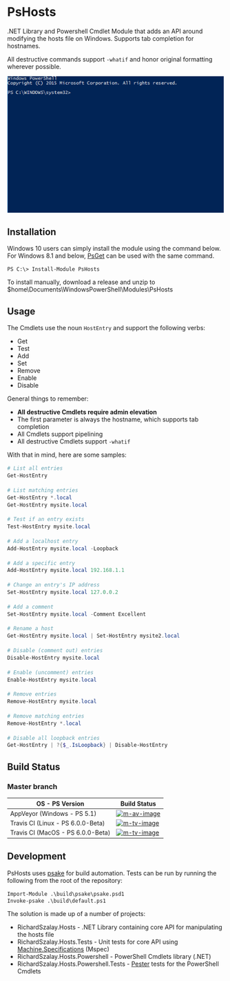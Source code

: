 # PsHosts

.NET Library and Powershell Cmdlet Module that adds an API around modifying the hosts file on Windows. Supports tab completion for hostnames.

All destructive commands support `-whatif` and honor original formatting wherever possible.

![PsHosts in action](img/demo.gif?raw=true)

## Installation

Windows 10 users can simply install the module using the command below. For Windows 8.1 and below, [PsGet](http://psget.net/) can be used with the same command.

    PS C:\> Install-Module PsHosts

To install manually, download a release and unzip to $home\Documents\WindowsPowerShell\Modules\PsHosts

## Usage

The Cmdlets use the noun `HostEntry` and support the following verbs:

* Get
* Test
* Add
* Set
* Remove
* Enable
* Disable

General things to remember:

* **All destructive Cmdlets require admin elevation**
* The first parameter is always the hostname, which supports tab completion
* All Cmdlets support pipelining
* All destructive Cmdlets support `-whatif`

With that in mind, here are some samples:

```PowerShell
# List all entries
Get-HostEntry

# List matching entries
Get-HostEntry *.local
Get-HostEntry mysite.local

# Test if an entry exists
Test-HostEntry mysite.local

# Add a localhost entry
Add-HostEntry mysite.local -Loopback

# Add a specific entry
Add-HostEntry mysite.local 192.168.1.1

# Change an entry's IP address
Set-HostEntry mysite.local 127.0.0.2

# Add a comment
Set-HostEntry mysite.local -Comment Excellent

# Rename a host
Get-HostEntry mysite.local | Set-HostEntry mysite2.local

# Disable (comment out) entries
Disable-HostEntry mysite.local

# Enable (uncomment) entries
Enable-HostEntry mysite.local

# Remove entries
Remove-HostEntry mysite.local

# Remove matching entries
Remove-HostEntry *.local

# Disable all loopback entries
Get-HostEntry | ?{$_.IsLoopback} | Disable-HostEntry
```

## Build Status

### Master branch

|         OS - PS Version             |          Build Status        |
|-------------------------------------|------------------------------|
| AppVeyor (Windows - PS 5.1)         | [![m-av-image][]][m-av-site] |
| Travis CI (Linux - PS 6.0.0-Beta)  | [![m-tv-image][]][m-tv-site] |
| Travis CI (MacOS - PS 6.0.0-Beta)  | [![m-tv-image][]][m-tv-site] |

[m-av-image]: https://ci.appveyor.com/api/projects/status/cyaxgxjgwnmehyrg/branch/master?svg=true
[m-av-site]: https://ci.appveyor.com/project/richardszalay/pshosts/branch/master
[m-tv-image]: https://api.travis-ci.org/richardszalay/pshosts.svg?branch=master
[m-tv-image]: https://travis-ci.org/PowerShell/PowerShellGet.svg?branch
[m-tv-site]: https://travis-ci.org/richardszalay/pshosts

## Development

PsHosts uses [psake](https://github.com/psake/psake) for build automation. Tests can be run by running the following from the root of the repository:

```
Import-Module .\build\psake\psake.psd1
Invoke-psake .\build\default.ps1
```

The solution is made up of a number of projects:

* RichardSzalay.Hosts - .NET Library containing core API for manipulating the hosts file
* RichardSzalay.Hosts.Tests - Unit tests for core API using [Machine.Specifications](https://github.com/machine/machine.specifications) (Mspec)
* RichardSzalay.Hosts.Powershell - PowerShell Cmdlets library (.NET)
* RichardSzalay.Hosts.Powershell.Tests - [Pester](https://github.com/pester/Pester) tests for the PowerShell Cmdlets
